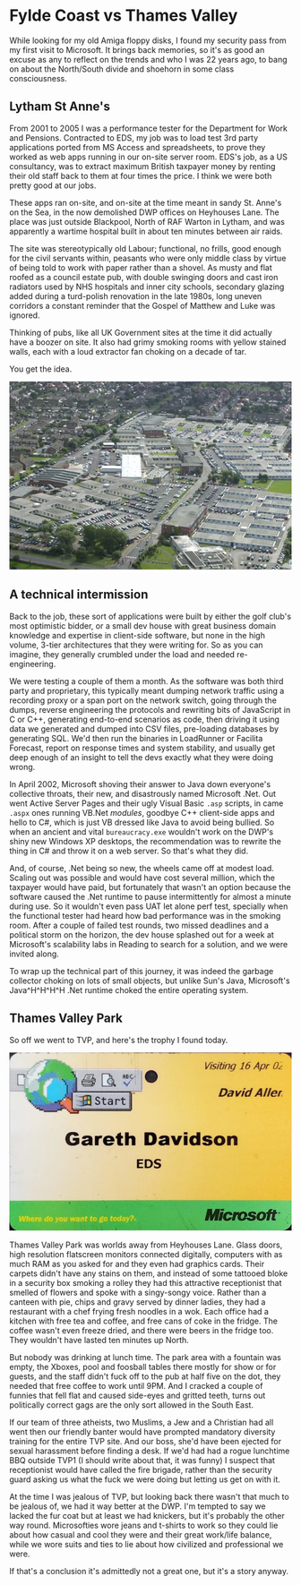 # Fylde Coast vs Thames Valley

While looking for my old Amiga floppy disks, I found my security pass from my
first visit to Microsoft. It brings back memories, so it's as good an excuse as
any to reflect on the trends and who I was 22 years ago, to bang on about the
North/South divide and shoehorn in some class consciousness.

## Lytham St Anne's

From 2001 to 2005 I was a performance tester for the Department for Work and
Pensions. Contracted to EDS, my job was to load test 3rd party applications
ported from MS Access and spreadsheets, to prove they worked as web apps running
in our on-site server room. EDS's job, as a US consultancy, was to extract
maximum British taxpayer money by renting their old staff back to them at four
times the price. I think we were both pretty good at our jobs.

These apps ran on-site, and on-site at the time meant in sandy St. Anne's on the
Sea, in the now demolished DWP offices on Heyhouses Lane. The place was just
outside Blackpool, North of RAF Warton in Lytham, and was apparently a wartime
hospital built in about ten minutes between air raids.

The site was stereotypically old Labour; functional, no frills, good enough for
the civil servants within, peasants who were only middle class by virtue of
being told to work with paper rather than a shovel. As musty and flat roofed as
a council estate pub, with double swinging doors and cast iron radiators used by
NHS hospitals and inner city schools, secondary glazing added during a
turd-polish renovation in the late 1980s, long uneven corridors a constant
reminder that the Gospel of Matthew and Luke was ignored.

Thinking of pubs, like all UK Government sites at the time it did actually have
a boozer on site. It also had grimy smoking rooms with yellow stained walls,
each with a loud extractor fan choking on a decade of tar.

You get the idea.

![Heyhouses Lane](dwp-lsa.jpg)

## A technical intermission

Back to the job, these sort of applications were built by either the golf club's
most optimistic bidder, or a small dev house with great business domain
knowledge and expertise in client-side software, but none in the high volume,
3-tier architectures that they were writing for. So as you can imagine, they
generally crumbled under the load and needed re-engineering.

We were testing a couple of them a month. As the software was both third party
and proprietary, this typically meant dumping network traffic using a recording
proxy or a span port on the network switch, going through the dumps, reverse
engineering the protocols and rewriting bits of JavaScript in C or C++,
generating end-to-end scenarios as code, then driving it using data we generated
and dumped into CSV files, pre-loading databases by generating SQL. We'd then
run the binaries in LoadRunner or Facilita Forecast, report on response times
and system stability, and usually get deep enough of an insight to tell the devs
exactly what they were doing wrong.

In April 2002, Microsoft shoving their answer to Java down everyone's collective
throats, their new, and disastrously named Microsoft .Net. Out went Active
Server Pages and their ugly Visual Basic `.asp` scripts, in came `.aspx` ones
running VB.Net *modules*, goodbye C++ client-side apps and hello to C#, which
is just VB dressed like Java to avoid being bullied. So when an ancient and
vital `bureaucracy.exe` wouldn't work on the DWP's shiny new Windows XP
desktops, the recommendation was to rewrite the thing in C# and throw it on a
web server. So that's what they did.

And, of course, .Net being so new, the wheels came off at modest load. Scaling
out was possible and would have cost several million, which the taxpayer would
have paid, but fortunately that wasn't an option because the software caused the
.Net runtime to pause intermittently for almost a minute during use. So it
wouldn't even pass UAT let alone perf test, specially when the functional tester
had heard how bad performance was in the smoking room. After a couple of failed
test rounds, two missed deadlines and a political storm on the horizon, the dev
house splashed out for a week at Microsoft's scalability labs in Reading to
search for a solution, and we were invited along.

To wrap up the technical part of this journey, it was indeed the garbage
collector choking on lots of small objects, but unlike Sun's Java, Microsoft's
Java\^H\^H\^H\^H .Net runtime choked the entire operating system.

## Thames Valley Park

So off we went to TVP, and here's the trophy I found today.

![My visitor badge](../../../2002/04/microsoft/badge.webp)

Thames Valley Park was worlds away from Heyhouses Lane. Glass doors, high
resolution flatscreen monitors connected digitally, computers with as much RAM
as you asked for and they even had graphics cards. Their carpets didn't have any
stains on them, and instead of some tattooed bloke in a security box smoking a
rolley they had this attractive receptionist that smelled of flowers and spoke
with a singy-songy voice. Rather than a canteen with pie, chips and gravy served
by dinner ladies, they had a restaurant with a chef frying fresh noodles in a
wok. Each office had a kitchen with free tea and coffee, and free cans of coke
in the fridge. The coffee wasn't even freeze dried, and there were beers in the
fridge too. They wouldn't have lasted ten minutes up North.

But nobody was drinking at lunch time. The park area with a fountain was empty,
the Xboxes, pool and foosball tables there mostly for show or for guests, and
the staff didn't fuck off to the pub at half five on the dot, they needed that
free coffee to work until 9PM. And I cracked a couple of funnies that fell flat
and caused side-eyes and gritted teeth, turns out politically correct gags are
the only sort allowed in the South East.

If our team of three atheists, two Muslims, a Jew and a Christian had all went
then our friendly banter would have prompted mandatory diversity training for
the entire TVP site. And our boss, she'd have been ejected for sexual harassment
before finding a desk. If we'd had had a rogue lunchtime BBQ outside TVP1 (I
should write about that, it was funny) I suspect that receptionist would have
called the fire brigade, rather than the security guard asking us what the fuck
we were doing but letting us get on with it.

At the time I was jealous of TVP, but looking back there wasn't that much to be
jealous of, we had it way better at the DWP. I'm tempted to say we lacked the
fur coat but at least we had knickers, but it's probably the other way round.
Microsofties wore jeans and t-shirts to work so they could lie about how casual
and cool they were and their great work/life balance, while we wore suits and
ties to lie about how civilized and professional we were.

If that's a conclusion it's admittedly not a great one, but it's a story anyway.
